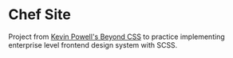 # Chef Site

Project from [Kevin Powell's Beyond CSS](https://www.beyondcss.dev/) to practice implementing enterprise level frontend design system with SCSS.
